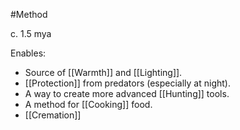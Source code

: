 #Method 

c. 1.5 mya

Enables:
- Source of [[Warmth]] and [[Lighting]].
- [[Protection]] from predators (especially at night).
- A way to create more advanced [[Hunting]] tools.
- A method for [[Cooking]] food.
- [[Cremation]]



